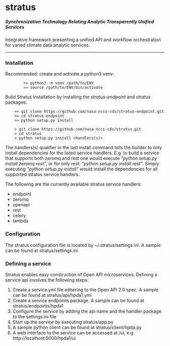 # stratus
##### *Synchronization Technology Relating Analytic Transparently Unified Services*

  Integrative framework presenting a unified API and workflow orchestration for varied climate data analytic services.

___
### Installation

Recommended: create and activate a python3 venv:
```
        >> python3 -m venv /path/to/ENV
        >> source /path/to/ENV/bin/activate
```

Build Stratus installation by installing the *stratus-endpoint* and *stratus* packages:
```
    >> git clone https://github.com/nasa-nccs-cds/stratus-endpoint.git
    >> cd stratus-endpoint
    >> python setup.py install

    > git clone https://github.com/nasa-nccs-cds/stratus.git
    > cd stratus
    > python setup.py install <handlers(s)>
```
The handlers(s) qualifier in the last install command tells the builder to only install dependencies for the listed service handlers.  E.g. to build a service that supports both zeromq and rest one would execute *“python setup.py install zeromq rest”*, or for only rest: *“python setup.py install rest”*.  Simply executing *“python setup.py install”* would install the dependencies for all supported stratus service handlers.

The following are the currently available stratus service handlers: 
* endpoint
* zeromq
* openapi
* rest
* celery
* lambda


     
### Configuration
The stratus configuration file is located by ~/.stratus/settings.ini.  A sample can be found at stratus/settings.ini

### Defining a service

Stratus enables easy construction of Open API microservices.  Defining a service api involves the following steps:
    
1. Create a service.yml file adhering to the Open API 2.0 spec.  A sample can be found at stratus/api/hpda1.yml
2. Create a service endpoints package.  A sample can be found at stratus/endpoints/hpda1
3. Configure the service by adding the api name and the handler package to the settings.ini file
4. Start up the service by executing stratus/app.py
5. A sample python client can be found at stratus/client/hpda.py
6. A web interface to the service can be accessed at <servicePath>/ui, e.g. http://localhost:5000/hpda1/ui
